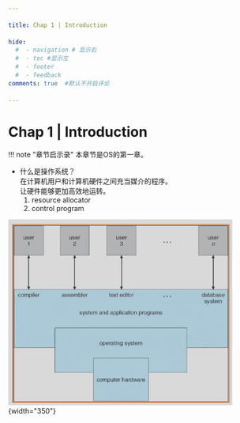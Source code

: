```yaml
---

title: Chap 1 | Introduction

hide:
  #  - navigation # 显示右
  #  - toc #显示左
  #  - footer
  #  - feedback  
comments: true  #默认不开启评论

---
```


<h1 id="欢迎">Chap 1 | Introduction</h1>

!!! note "章节启示录"
    <!-- === "Tab 1" -->
        <!-- Markdown **content**. -->
    <!-- === "Tab 2"
        More Markdown **content**. -->
    本章节是OS的第一章。

* 什么是操作系统？    
    在计算机用户和计算机硬件之间充当媒介的程序。  
    让硬件能够更加高效地运转。
    1. resource allocator
    2. control program

![](./img/1.png){width="350"}